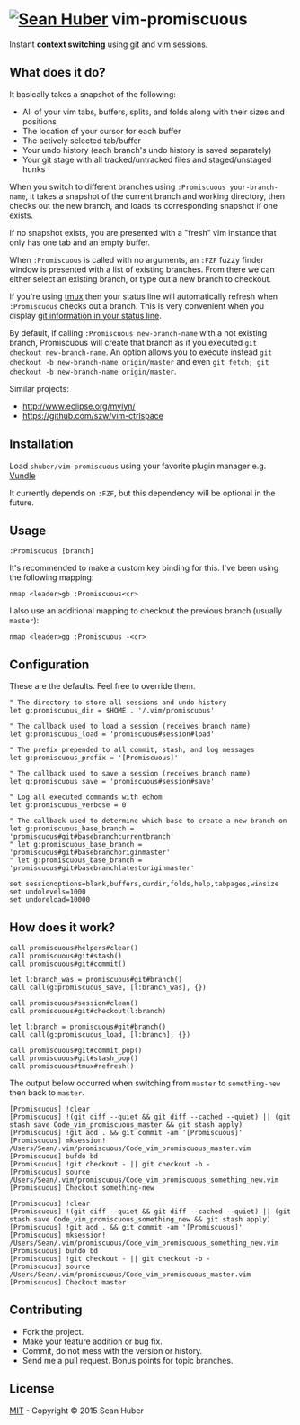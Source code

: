 # [![Sean Huber](https://cloud.githubusercontent.com/assets/2419/6550752/832d9a64-c5ea-11e4-9717-6f9aa6e023b5.png)](https://github.com/shuber) vim-promiscuous

Instant **context switching** using git and vim sessions.


## What does it do?

It basically takes a snapshot of the following:

* All of your vim tabs, buffers, splits, and folds along with their sizes and positions
* The location of your cursor for each buffer
* The actively selected tab/buffer
* Your undo history (each branch's undo history is saved separately)
* Your git stage with all tracked/untracked files and staged/unstaged hunks

When you switch to different branches using `:Promiscuous your-branch-name`, it takes a snapshot of the current branch and working directory, then checks out the new branch, and loads its corresponding snapshot if one exists.

If no snapshot exists, you are presented with a "fresh" vim instance that only has one tab and an empty buffer.

When `:Promiscuous` is called with no arguments, an `:FZF` fuzzy finder window is presented with a list of existing branches. From there we can either select an existing branch, or type out a new branch to checkout.

If you're using [tmux](https://tmux.github.io/) then your status line will automatically refresh when `:Promiscuous` checks out a branch. This is very convenient when you display [git information in your status line](https://github.com/shuber/tmux-git).

By default, if calling `:Promiscuous new-branch-name` with a not
existing branch, Promiscuous will create that branch as if you executed
`git checkout new-branch-name`. An option allows you to execute instead
`git checkout -b new-branch-name origin/master` and even
`git fetch; git checkout -b new-branch-name origin/master`.

Similar projects:

* http://www.eclipse.org/mylyn/
* https://github.com/szw/vim-ctrlspace


## Installation

Load `shuber/vim-promiscuous` using your favorite plugin manager e.g. [Vundle](https://github.com/VundleVim/Vundle.vim)

It currently depends on `:FZF`, but this dependency will be optional in the future.


## Usage

```vim
:Promiscuous [branch]
```

It's recommended to make a custom key binding for this. I've been using the following mapping:

```vim
nmap <leader>gb :Promiscuous<cr>
```

I also use an additional mapping to checkout the previous branch (usually `master`):

```vim
nmap <leader>gg :Promiscuous -<cr>
```


## Configuration

These are the defaults. Feel free to override them.

```vim
" The directory to store all sessions and undo history
let g:promiscuous_dir = $HOME . '/.vim/promiscuous'

" The callback used to load a session (receives branch name)
let g:promiscuous_load = 'promiscuous#session#load'

" The prefix prepended to all commit, stash, and log messages
let g:promiscuous_prefix = '[Promiscuous]'

" The callback used to save a session (receives branch name)
let g:promiscuous_save = 'promiscuous#session#save'

" Log all executed commands with echom
let g:promiscuous_verbose = 0

" The callback used to determine which base to create a new branch on
let g:promiscuous_base_branch = 'promiscuous#git#basebranchcurrentbranch'
" let g:promiscuous_base_branch = 'promiscuous#git#basebranchoriginmaster'
" let g:promiscuous_base_branch = 'promiscuous#git#basebranchlatestoriginmaster'
```

```vim
set sessionoptions=blank,buffers,curdir,folds,help,tabpages,winsize
set undolevels=1000
set undoreload=10000
```


## How does it work?

```vim
call promiscuous#helpers#clear()
call promiscuous#git#stash()
call promiscuous#git#commit()

let l:branch_was = promiscuous#git#branch()
call call(g:promiscuous_save, [l:branch_was], {})

call promiscuous#session#clean()
call promiscuous#git#checkout(l:branch)

let l:branch = promiscuous#git#branch()
call call(g:promiscuous_load, [l:branch], {})

call promiscuous#git#commit_pop()
call promiscuous#git#stash_pop()
call promiscuous#tmux#refresh()
```

The output below occurred when switching from `master` to `something-new` then back to `master`.

```
[Promiscuous] !clear
[Promiscuous] !(git diff --quiet && git diff --cached --quiet) || (git stash save Code_vim_promiscuous_master && git stash apply)
[Promiscuous] !git add . && git commit -am '[Promiscuous]'
[Promiscuous] mksession! /Users/Sean/.vim/promiscuous/Code_vim_promiscuous_master.vim
[Promiscuous] bufdo bd
[Promiscuous] !git checkout - || git checkout -b -
[Promiscuous] source /Users/Sean/.vim/promiscuous/Code_vim_promiscuous_something_new.vim
[Promiscuous] Checkout something-new

[Promiscuous] !clear
[Promiscuous] !(git diff --quiet && git diff --cached --quiet) || (git stash save Code_vim_promiscuous_something_new && git stash apply)
[Promiscuous] !git add . && git commit -am '[Promiscuous]'
[Promiscuous] mksession! /Users/Sean/.vim/promiscuous/Code_vim_promiscuous_something_new.vim
[Promiscuous] bufdo bd
[Promiscuous] !git checkout - || git checkout -b -
[Promiscuous] source /Users/Sean/.vim/promiscuous/Code_vim_promiscuous_master.vim
[Promiscuous] Checkout master
```



## Contributing

* Fork the project.
* Make your feature addition or bug fix.
* Commit, do not mess with the version or history.
* Send me a pull request. Bonus points for topic branches.


## License

[MIT](https://github.com/shuber/vim-promiscuous/blob/master/LICENSE) - Copyright © 2015 Sean Huber
